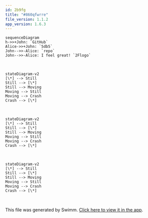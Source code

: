 ```yaml
---
id: 2b9fg
title: "#860qfwrre"
file_version: 1.1.2
app_version: 1.6.3
---
```


<!--MERMAID {width:100}-->
```mermaid
sequenceDiagram
h->>+John: `GitHub`
Alice->>+John: `5db5`
John-->>-Alice: `repo`
John-->>-Alice: I feel great! `2Flogo`

```
<!--MCONTENT {content: "sequenceDiagram<br/>\nh->>+John: `GitHub`<swm-token data-swm-token=\":docusaurus.config.js:10:15:15:`  organizationName: &#39;Cyberdyne&#39;, // Usually your GitHub org/user name.`\"/><br/>\nAlice->>+John: `5db5`<swm-token data-swm-token=\":docusaurus.config.js:16:35:35:`        src: &#39;https://firebasestorage.googleapis.com/v0/b/swimmio/o/Docusaurus%2Flogo.png?alt=media&amp;token=ec1e095a-5db5-4546-ae19-a2296fe2fb6e&#39;,`\"/><br/>\nJohn\\-\\-\\>>-Alice: `repo`<swm-token data-swm-token=\":docusaurus.config.js:11:15:15:`  projectName: &#39;skynet&#39;, // Usually your repo name.`\"/><br/>\nJohn\\-\\-\\>>-Alice: I feel great! `2Flogo`<swm-token data-swm-token=\":docusaurus.config.js:16:23:23:`        src: &#39;https://firebasestorage.googleapis.com/v0/b/swimmio/o/Docusaurus%2Flogo.png?alt=media&amp;token=ec1e095a-5db5-4546-ae19-a2296fe2fb6e&#39;,`\"/><br/>\n<br/>"} --->

<br/>

<!--MERMAID {width:50}-->
```mermaid
stateDiagram-v2
[\*] --> Still
Still --> [\*]
Still --> Moving
Moving --> Still
Moving --> Crash
Crash --> [\*]
```
<!--MCONTENT {content: "stateDiagram-v2<br/>\n\\[\\*\\] \\-\\-\\> Still<br/>\nStill \\-\\-\\> \\[\\*\\]<br/>\nStill \\-\\-\\> Moving<br/>\nMoving \\-\\-\\> Still<br/>\nMoving \\-\\-\\> Crash<br/>\nCrash \\-\\-\\> \\[\\*\\]<br/>"} --->

<br/>

<!--MERMAID {width:25}-->
```mermaid
stateDiagram-v2
[\*] --> Still
Still --> [\*]
Still --> Moving
Moving --> Still
Moving --> Crash
Crash --> [\*]
```
<!--MCONTENT {content: "stateDiagram-v2<br/>\n\\[\\*\\] \\-\\-\\> Still<br/>\nStill \\-\\-\\> \\[\\*\\]<br/>\nStill \\-\\-\\> Moving<br/>\nMoving \\-\\-\\> Still<br/>\nMoving \\-\\-\\> Crash<br/>\nCrash \\-\\-\\> \\[\\*\\]<br/>"} --->

<br/>

<!--MERMAID {width:100}-->
```mermaid
stateDiagram-v2
[\*] --> Still
Still --> [\*]
Still --> Moving
Moving --> Still
Moving --> Crash
Crash --> [\*]
```
<!--MCONTENT {content: "stateDiagram-v2<br/>\n\\[\\*\\] \\-\\-\\> Still<br/>\nStill \\-\\-\\> \\[\\*\\]<br/>\nStill \\-\\-\\> Moving<br/>\nMoving \\-\\-\\> Still<br/>\nMoving \\-\\-\\> Crash<br/>\nCrash \\-\\-\\> \\[\\*\\]<br/>"} --->

<br/>

This file was generated by Swimm. [Click here to view it in the app](https://swimm-web-app.web.app/repos/Z2l0aHViJTNBJTNBTm9hUmVwbyUzQSUzQU5vYW96ZXI=/docs/2b9fg).
